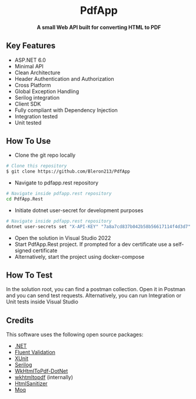 
<h1 align="center">
  <br>
  <br>
    PdfApp
  <br>
</h1>

<h4 align="center"> A small Web API built for converting HTML to PDF</h4>

<p align="center">

## Key Features

* ASP.NET 6.0 
* Minimal API
* Clean Architecture
* Header Authentication and Authorization
* Cross Platform
* Global Exception Handling
* Serilog integration
* Client SDK 
* Fully compliant with Dependency Injection
* Integration tested
* Unit tested

## How To Use

* Clone the git repo locally

```bash
# Clone this repository
$ git clone https://github.com/Bleron213/PdfApp
```

* Navigate to pdfapp.rest repository

```bash
# Navigate inside pdfapp.rest repository
cd PdfApp.Rest
```

* Initiate dotnet user-secret for development purposes

```bash
# Navigate inside pdfapp.rest repository
dotnet user-secrets set "X-API-KEY" "7a8a7cd837b042b58b56617114f4d3d7"
```

* Open the solution in Visual Studio 2022
* Start PdfApp.Rest project. If prompted for a dev certificate use a self-signed certificate
* Alternatively, start the project using docker-compose

## How To Test

In the solution root, you can find a postman collection. Open it in Postman and you can send test requests.
Alternatively, you can run Integration or Unit tests inside Visual Studio
  
## Credits

This software uses the following open source packages:

- [.NET](https://github.com/dotnet)
- [Fluent Validation](https://github.com/FluentValidation/FluentValidation)
- [XUnit](https://github.com/xunit/xunit)
- [Serilog](https://github.com/serilog/serilog)
- [WkHtmlToPdf-DotNet](https://github.com/HakanL/WkHtmlToPdf-DotNet)
- [wkhtmltopdf](https://wkhtmltopdf.org/) (internally)
- [HtmlSanitizer](https://github.com/mganss/HtmlSanitizer)
- [Moq](https://github.com/moq/moq)
